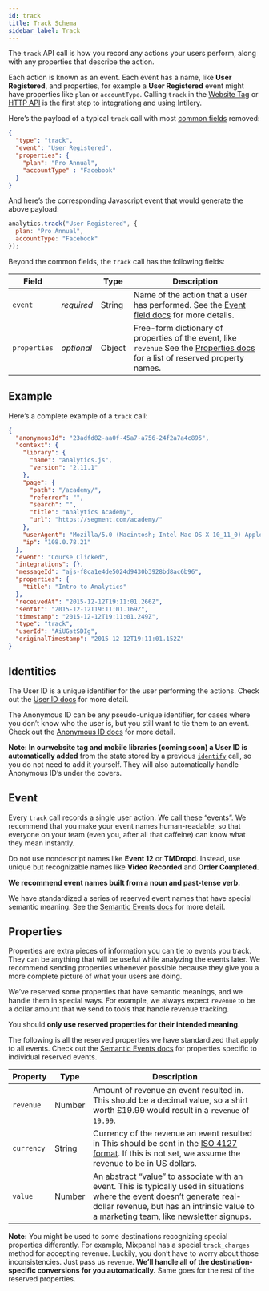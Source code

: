 ```yaml
---
id: track
title: Track Schema
sidebar_label: Track
---
```


The `track` API call is how you record any actions your users perform, along with any properties that describe the action.

Each action is known as an event. Each event has a name, like **User Registered**, and properties, for example a **User Registered** event might have properties like `plan` or `accountType`. Calling `track` in the [Website Tag](/tag/tag1) or [HTTP API](/apis/api1) is the first step to integrationg and using Intilery.

Here’s the payload of a typical `track` call with most [common fields](/schema/common) removed:

```json
{
  "type": "track",
  "event": "User Registered",
  "properties": {
    "plan": "Pro Annual",
    "accountType" : "Facebook"
  }
}
```

And here’s the corresponding Javascript event that would generate the above payload:

```javascript
analytics.track("User Registered", {
  plan: "Pro Annual",
  accountType: "Facebook"
});
```

Beyond the common fields, the `track` call has the following fields:

| Field        |            | Type   | Description                                                  |
| ------------ | ---------- | ------ | ------------------------------------------------------------ |
| `event`      | *required* | String | Name of the action that a user has performed. See the [Event field docs](#event) for more details. |
| `properties` | *optional* | Object | Free-form dictionary of properties of the event, like `revenue` See the [Properties docs](#properties) for a list of reserved property names. |

## Example

Here’s a complete example of a `track` call:

```json
{
  "anonymousId": "23adfd82-aa0f-45a7-a756-24f2a7a4c895",
  "context": {
    "library": {
      "name": "analytics.js",
      "version": "2.11.1"
    },
    "page": {
      "path": "/academy/",
      "referrer": "",
      "search": "",
      "title": "Analytics Academy",
      "url": "https://segment.com/academy/"
    },
    "userAgent": "Mozilla/5.0 (Macintosh; Intel Mac OS X 10_11_0) AppleWebKit/537.36 (KHTML, like Gecko) Chrome/46.0.2490.86 Safari/537.36",
    "ip": "108.0.78.21"
  },
  "event": "Course Clicked",
  "integrations": {},
  "messageId": "ajs-f8ca1e4de5024d9430b3928bd8ac6b96",
  "properties": {
    "title": "Intro to Analytics"
  },
  "receivedAt": "2015-12-12T19:11:01.266Z",
  "sentAt": "2015-12-12T19:11:01.169Z",
  "timestamp": "2015-12-12T19:11:01.249Z",
  "type": "track",
  "userId": "AiUGstSDIg",
  "originalTimestamp": "2015-12-12T19:11:01.152Z"
}
```

## Identities

The User ID is a unique identifier for the user performing the actions. Check out the [User ID docs](/schema/identify#user-id) for more detail.

The Anonymous ID can be any pseudo-unique identifier, for cases where you don’t know who the user is, but you still want to tie them to an event. Check out the [Anonymous ID docs](/schema/identify#anonymous-id) for more detail.

**Note: In ourwebsite tag and mobile libraries (coming soon) a User ID is automatically added** from the state stored by a previous [`identify`](/schema/identify/) call, so you do not need to add it yourself. They will also automatically handle Anonymous ID’s under the covers.

## Event

Every `track` call records a single user action. We call these “events”. We recommend that you make your event names human-readable, so that everyone on your team (even you, after all that caffeine) can know what they mean instantly.

Do not use nondescript names like **Event 12** or **TMDropd**. Instead, use unique but recognizable names like **Video Recorded** and **Order Completed**.

**We recommend event names built from a noun and past-tense verb.**

We have standardized a series of reserved event names that have special semantic meaning. See the [Semantic Events docs](/schema/intilery) for more detail.

## Properties

Properties are extra pieces of information you can tie to events you track. They can be anything that will be useful while analyzing the events later. We recommend sending properties whenever possible because they give you a more complete picture of what your users are doing.

We’ve reserved some properties that have semantic meanings, and we handle them in special ways. For example, we always expect `revenue` to be a dollar amount that we send to tools that handle revenue tracking.

You should **only use reserved properties for their intended meaning**.

The following is all the reserved properties we have standardized that apply to all events. Check out the [Semantic Events docs](/schema/intilery) for properties specific to individual reserved events.

| **Property** | **Type** | **Description**                                              |
| ------------ | -------- | ------------------------------------------------------------ |
| `revenue`    | Number   | Amount of revenue an event resulted in. This should be a decimal value, so a shirt worth £19.99 would result in a `revenue` of `19.99`. |
| `currency`   | String   | Currency of the revenue an event resulted in This should be sent in the [ISO 4127 format](http://en.wikipedia.org/wiki/ISO_4217). If this is not set, we assume the revenue to be in US dollars. |
| `value`      | Number   | An abstract “value” to associate with an event. This is typically used in situations where the event doesn’t generate real-dollar revenue, but has an intrinsic value to a marketing team, like newsletter signups. |

**Note:** You might be used to some destinations recognizing special properties differently. For example, Mixpanel has a special `track_charges` method for accepting revenue. Luckily, you don’t have to worry about those inconsistencies. Just pass us `revenue`. **We’ll handle all of the destination-specific conversions for you automatically.** Same goes for the rest of the reserved properties.